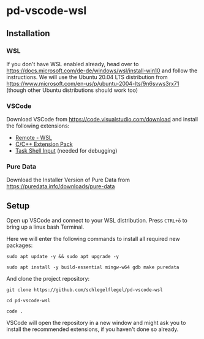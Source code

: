 # pd-vscode-wsl
## Installation
### WSL
If you don't have WSL enabled already, head over to https://docs.microsoft.com/de-de/windows/wsl/install-win10 and follow the instructions. We will use the Ubuntu 20.04 LTS distribution from <https://www.microsoft.com/en-us/p/ubuntu-2004-lts/9n6svws3rx71> (though other Ubuntu distributions should work too)

### VSCode
Download VSCode from https://code.visualstudio.com/download and install the following extensions:
- [Remote - WSL](vscode:extension/ms-vscode-remote.remote-wsl)
- [C/C++ Extension Pack](vscode:extension/ms-vscode.cpptools-extension-pack)
- [Task Shell Input](vscode:extension/augustocdias.tasks-shell-input) (needed for debugging)


### Pure Data
Download the Installer Version of Pure Data from <https://puredata.info/downloads/pure-data>

## Setup
Open up VSCode and connect to your WSL distribution. Press `CTRL+ö` to bring up a linux bash Terminal.

Here we will enter the following commands to install all required new packages:
```
sudo apt update -y && sudo apt upgrade -y

sudo apt install -y build-essential mingw-w64 gdb make puredata
```

And clone the project repository:
```
git clone https://github.com/schlegelflegel/pd-vscode-wsl

cd pd-vscode-wsl

code .
```

VSCode will open the repository in a new window and might ask you to install the recommended extensions, if you haven't done so already.
